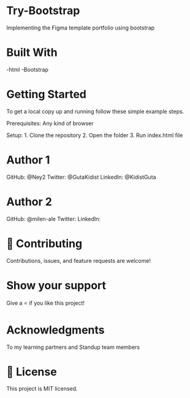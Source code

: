 # Try-Bootstrap
Implementing the Figma template portfolio using bootstrap

# Built With
-html
-Bootstrap

# Getting Started
To get a local copy up and running follow these simple example steps.

Prerequisites: Any kind of browser 

Setup: 1. Clone the repository 
       2. Open the folder 
       3. Run index.html file

# Author 1
GitHub: @Ney2 
Twitter: @GutaKidist 
LinkedIn: @KidistGuta

# Author 2

GitHub: @milen-ale
Twitter: 
LinkedIn: 

# 🤝 Contributing
Contributions, issues, and feature requests are welcome!

# Show your support
Give a ⭐️ if you like this project!

# Acknowledgments
To my learning partners and Standup team members

# 📝 License
This project is MIT licensed.
